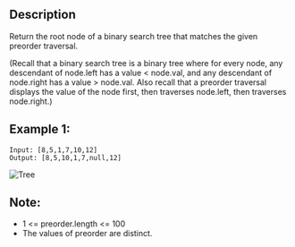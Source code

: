 ## Description

Return the root node of a binary search tree that matches the given preorder traversal.

(Recall that a binary search tree is a binary tree where for every node, any descendant of node.left has a value < node.val, and any descendant of node.right has a value > node.val.  Also recall that a preorder traversal displays the value of the node first, then traverses node.left, then traverses node.right.)


## Example 1:

```
Input: [8,5,1,7,10,12]
Output: [8,5,10,1,7,null,12]
```

![Tree](https://assets.leetcode.com/uploads/2019/03/06/1266.png)

## Note: 

* 1 <= preorder.length <= 100
* The values of preorder are distinct.
